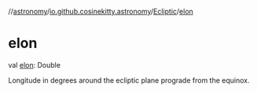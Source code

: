//[astronomy](../../../index.md)/[io.github.cosinekitty.astronomy](../index.md)/[Ecliptic](index.md)/[elon](elon.md)

# elon

val [elon](elon.md): Double

Longitude in degrees around the ecliptic plane prograde from the equinox.
